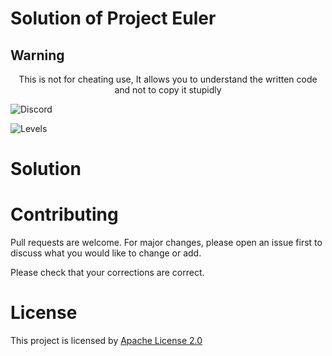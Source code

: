 ﻿# Solution of Project Euler
## Warning

<p align="center">
This is not for cheating use, It allows you to understand the written code and not to copy it stupidly</p>

![Discord](https://img.shields.io/discord/698628502995468370?label=Discord&logo=Denoria)

![Levels](https://img.shields.io/badge/Levels-1%20--%2022-ff69b4)

# Solution

# Contributing
Pull requests are welcome. For major changes, please open an issue first to discuss what you would like to change or add.

Please check that your corrections are correct.
# License
This project is licensed by [Apache License 2.0](https://choosealicense.com/licenses/apache-2.0/)
